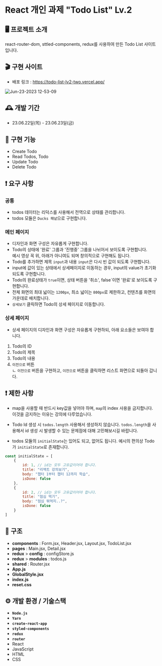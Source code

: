 # React 개인 과제 "Todo List" Lv.2


## 🖥️ 프로젝트 소개

 react-router-dom, sttled-components, redux를 사용하여 만든 Todo List 사이트 입니다.


## 🎬 구현 사이트

- 배포 링크 : <https://todo-list-lv2-two.vercel.app/>

![Jun-23-2023 12-53-09](https://github.com/HiYongA/MyTodoList2/assets/120562771/66b13b76-146b-43d4-8374-7e853d7a21d8)

## 🕰️ 개발 기간

- 23.06.22일(목) - 23.06.23일(금)


## 📌 구현 기능
- Create Todo
- Read Todos, Todo
- Update Todo
- Delete Todo


## ❗ 요구 사항

### 공통
- todos 데이터는 리덕스를 사용해서 전역으로 상태를 관리합니다.
- todos 모듈은 `Ducks 패넡`으로 구현합니다.

### 메인 페이지
- 디자인과 화면 구성은 자유롭게 구현합니다.
- Todo의 상태에 '완료' 그룹과 '진행중' 그룹을 나뉘어서 보이도록 구현합니다.<br>
 예시 영상 꼭 위, 아래가 아니여도 되며 창의적으로 구현해도 됩니다.
- Todo를 추가하면 제목 `input`과 내용 `input`은 다시 빈 값이 되도록 구현합니다.
- input에 값이 있는 상태에서 상세페이지로 이동하는 경우, input의 value가 초기화 되도록 구현합니다.
- Todo의 완료상태가 `true`이면, 상태 버튼을 '취소', false`이면 '완료'로 보이도록 구현합니다.
- 전체 화면의 최대 넓이는 `1200px`, 최소 넓이는 `800px`로 제한하고, 컨텐츠를 화면의 가운데로 배치합니다.
- `상세보기` 클릭하면 Todo의 상세 페이지로 이동합니다.

### 상세 페이지
- 상세 페이지의 디자인과 화면 구성은 자유롭게 구현하되, 아래 요소들은 보여야 합니다.
 1. Todo의 ID
 2. Todo의 제목
 3. Todo의 내용
 4. `이전으로` 버튼<br>
   ㄴ `이전으로` 버튼을 구현하고, `이전으로` 버튼을 클릭하면 리스트 화면으로 되돌아 갑니다.
  
## ❗ 제한 사항
- map을 사용할 때 반드시 key값을 넣어야 하며, `map`의 index 사용을 금지합니다. 이것을 금지하는 이유는 강의에 다루었습니다.
- Todo Id 생성 시 `todos.length` 사용해서 생성하지 않습니다. `todos.length`을 사용해서 id 생성 시 발생할 수 있는 문제점에 대해 고민해보시길 바랍니다.

- todos 모듈의 `initialState`는 있어도 되고, 없어도 됩니다. 예시의 편의상 Todo가 `initialState`로 존재합니다.

```js
const initialState = [
	{
		id: 1, // id는 모두 고유값이어야 합니다.
		title: "리액트 강의보기",
		body: "챕터 1부터 챕터 12까지 학습",
		isDone: false
	},
	{
		id: 2, // id는 모두 고유값이어야 합니다.
		title: "점심 먹기",
		body: "점심 뭐먹지..?",
		isDone: false
	}
]
```
  

## 🔗 구조
- **components** : Form.jsx, Header.jsx, Layout.jsx, TodoList.jsx
- **pages** : Main.jsx, Detail.jsx
- **redux** > **config** : configStore.js
- **redux** > **modules** : todos.js
- **shared** : Router.jsx
- **App.js**
- **GlobalStyle.jsx**
- **index.js**
- **reset.css**



## ⚙️ 개발 환경 / 기술스택

- **`Node.js`**
- **`Yarn`**
- **`create-react-app`**
- **`styled-components`**
- **`redux`**
- **`router`**
- React
- JavaScript
- HTML
- CSS

